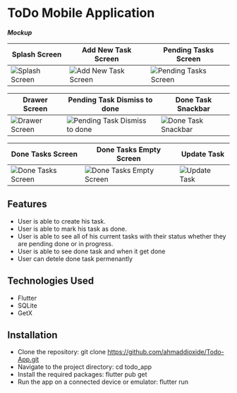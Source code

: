 # ToDo Mobile Application



**_Mockup_**

| Splash Screen | Add New Task Screen | Pending Tasks Screen |
| --- | --- | --- |
|![Splash Screen](https://user-images.githubusercontent.com/75989502/233316435-1721f727-8963-4834-a347-67a3c7f3b55e.png) |![Add New Task Screen](https://user-images.githubusercontent.com/75989502/233316280-1cc22d8a-9b40-40e9-8bf8-09b1864c7a15.png) |![Pending Tasks Screen](https://user-images.githubusercontent.com/75989502/233316347-62ee9826-eb95-4310-aa98-04cda44642a8.png) |

| Drawer Screen | Pending Task Dismiss to done | Done Task Snackbar |
| --- | --- | --- |
|![Drawer Screen](https://user-images.githubusercontent.com/75989502/233316375-c80353fe-5cd6-40e5-93b1-36388a61ee82.png) | ![Pending Task Dismiss to done](https://user-images.githubusercontent.com/75989502/233316378-e94d5e7b-2e3b-42c7-94ea-7228eb1fd292.png) | ![Done Task Snackbar](https://user-images.githubusercontent.com/75989502/233316396-2a8d5a6a-4011-453f-9ded-68820aa6f533.png) |

| Done Tasks Screen | Done Tasks Empty Screen | Update Task |
| --- | --- | --- |
| ![Done Tasks Screen](https://user-images.githubusercontent.com/75989502/233316401-16860092-c345-45e3-9958-5f5ddcb21a93.png) | ![Done Tasks Empty Screen](https://user-images.githubusercontent.com/75989502/233316412-07841415-e909-4b2e-a96b-df6e5d6c8b85.png)| ![Update Task](https://user-images.githubusercontent.com/75989502/233316422-abd91c27-cb50-4b97-925a-fab3a2461bef.png) |



## Features

- User is able to create his task.
- User is able to mark his task as done.
- User is able to see all of his current tasks with their status whether they are pending done or in progress.
- User is able to see done task and when it get done
- User can detele done task permenantly


## Technologies Used
- Flutter
- SQLite
- GetX


## Installation

- Clone the repository: git clone https://github.com/ahmaddioxide/Todo-App.git
- Navigate to the project directory: cd todo_app
- Install the required packages: flutter pub get
- Run the app on a connected device or emulator: flutter run

